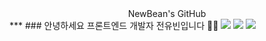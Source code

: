<center>NewBean's GitHub</center>
***
### 안녕하세요 프론트엔드 개발자 전유빈입니다 🧑‍💻
<a href="https://newbean0312.github.io/portfolio/)" target="_blank"><img src="https://img.shields.io/badge/Portfolio_WebSite-784b08?style=flat&logo=microdotblog&logoColor=ffffff"/></a>
<a href="https://newbean-j.tistory.com/" target="_blank"><img src="https://img.shields.io/badge/Tistory_Blog-d64934?style=flat&logo=tistory&logoColor=ffffff"/></a>
<a href="#" target="_blank"><img src="https://img.shields.io/badge/newbean0312@gmail.com-32a85c?style=flat&logo=Gmail&logoColor=ffffff"/></a>
